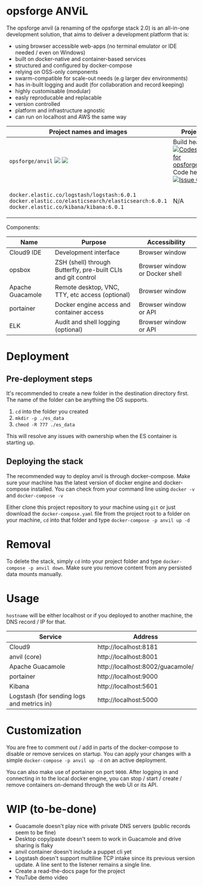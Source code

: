 # opsforge ANViL

The opsforge anvil (a renaming of the opsforge stack 2.0) is an all-in-one development solution, that aims to deliver a development platform that is:
* using browser accessible web-apps (no terminal emulator or IDE needed / even on Windows)
* built on docker-native and container-based services
* structured and configured by docker-compose
* relying on OSS-only components
* swarm-compatible for scale-out needs (e.g larger dev environments)
* has in-built logging and audit (for collaboration and record keeping)
* highly customisable (modular)
* easly reproducable and replacable
* version controlled
* platform and infrastructure agnostic
* can run on localhost and AWS the same way

| Project names and images | Project Health | Comments |
| --- | --- | --- |
| `opsforge/anvil` [![](https://images.microbadger.com/badges/version/opsforge/opsforge.svg)](https://microbadger.com/images/opsforge/opsforge "Docker Hub link")  [![](https://images.microbadger.com/badges/image/opsforge/opsforge.svg)](https://microbadger.com/images/opsforge/opsforge "Get your own image badge on microbadger.com") | Build health: [ ![Codeship Status for opsforgeio/opsforge](https://app.codeship.com/projects/f6cc7410-98b5-0134-62d3-3e4a8d26d28a/status?branch=master)](https://app.codeship.com/projects/187530) Code health: [![Issue Count](https://codeclimate.com/github/opsforgeio/opsforge/badges/issue_count.svg)](https://codeclimate.com/github/opsforgeio/opsforge) | Ubuntu container with tools and shell  |
| `docker.elastic.co/logstash/logstash:6.0.1` `docker.elastic.co/elasticsearch/elasticsearch:6.0.1` `docker.elastic.co/kibana/kibana:6.0.1` | N/A | Logging and collector engine |

Components:

| Name | Purpose | Accessibility |
| ---  | ------- | ------------- |
| Cloud9 IDE | Development interface | Browser window |
| opsbox | ZSH (shell) through Butterfly, pre-built CLIs and git control | Browser window or Docker shell |
| Apache Guacamole | Remote desktop, VNC, TTY, etc access (optional) | Browser window |
| portainer | Docker engine access and container access | Browser window or API |
| ELK | Audit and shell logging (optional) | Browser window or API |

# Deployment

## Pre-deployment steps

It's recommended to create a new folder in the destination directory first. The name of the folder can be anything the OS supports.

1. `cd` into the folder you created
2. `mkdir -p ./es_data`
3. `chmod -R 777 ./es_data`

This will resolve any issues with ownership when the ES container is starting up.

## Deploying the stack

The recommended way to deploy anvil is through docker-compose. Make sure your machine has the latest version of docker engine and docker-compose installed. You can check from your command line using `docker -v` and `docker-compose -v`

Either clone this project repository to your machine using `git` or just download the `docker-compose.yaml` file from the project root to a folder on your machine, `cd` into that folder and type `docker-compose -p anvil up -d`

# Removal

To delete the stack, simply `cd` into your project folder and type `docker-compose -p anvil down`. Make sure you remove content from any persisted data mounts manually.

# Usage

`hostname` will be either localhost or if you deployed to another machine, the DNS record / IP for that.

| Service | Address |
| -- | -- |
| Cloud9 | http://localhost:8181 |
| anvil (core) | http://localhost:8001 |
| Apache Guacamole | http://localhost:8002/guacamole/ |
| portainer | http://localhost:9000 |
| Kibana | http://localhost:5601 |
| Logstash (for sending logs and metrics in) | http://localhost:5000 |

# Customization

You are free to comment out / add in parts of the docker-compose to disable or remove services on startup. You can apply your changes with a simple `docker-compose -p anvil up -d` on an active deployment.

You can also make use of portainer on port `9000`. After logging in and connecting in to the local docker engine, you can stop / start / create / remove containers on-demand through the web UI or its API.

# WIP (to-be-done)

* Guacamole doesn't play nice with private DNS servers (public records seem to be fine)
* Desktop copy/paste doesn't seem to work in Guacamole and drive sharing is flaky
* anvil container doesn't include a puppet cli yet
* Logstash doesn't support multiline TCP intake since its previous version update. A line sent to the listener remains a single line.
* Create a read-the-docs page for the project
* YouTube demo video
